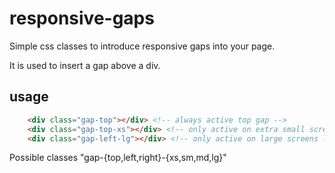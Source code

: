 # responsive-gaps

Simple css classes to introduce responsive gaps into your page.

It is used to insert a gap above a div.

## usage
```html
    <div class="gap-top"></div> <!-- always active top gap -->
    <div class="gap-top-xs"></div> <!-- only active on extra small screens top gap -->
    <div class="gap-left-lg"></div> <!-- only active on large screens left gap -->
```

Possible classes "gap-{top,left,right}-{xs,sm,md,lg}"